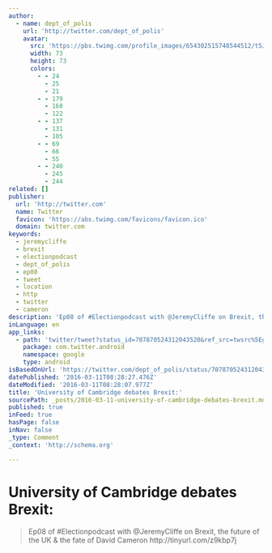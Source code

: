 ```yaml
---
author:
  - name: dept_of_polis
    url: 'http://twitter.com/dept_of_polis'
    avatar:
      src: 'https://pbs.twimg.com/profile_images/654302515748544512/t5JHrkgx_bigger.jpg'
      width: 73
      height: 73
      colors:
        - - 24
          - 25
          - 21
        - - 179
          - 168
          - 122
        - - 137
          - 131
          - 105
        - - 69
          - 66
          - 55
        - - 240
          - 245
          - 244
related: []
publisher:
  url: 'http://twitter.com'
  name: Twitter
  favicon: 'https://abs.twimg.com/favicons/favicon.ico'
  domain: twitter.com
keywords:
  - jeremycliffe
  - brexit
  - electionpodcast
  - dept_of_polis
  - ep08
  - tweet
  - location
  - http
  - twitter
  - cameron
description: 'Ep08 of #Electionpodcast with @JeremyCliffe on Brexit, the future of the UK & the fate of David Cameron http://tinyurl.com/z9kbp7j'
inLanguage: en
app_links:
  - path: 'twitter/tweet?status_id=707870524312043520&ref_src=twsrc%5Egoogle%7Ctwcamp%5Eandroidseo%7Ctwgr%5Estatus%7Ctwterm%5E707870524312043520'
    package: com.twitter.android
    namespace: google
    type: android
isBasedOnUrl: 'https://twitter.com/dept_of_polis/status/707870524312043520'
datePublished: '2016-03-11T08:28:27.476Z'
dateModified: '2016-03-11T08:28:07.977Z'
title: 'University of Cambridge debates Brexit:'
sourcePath: _posts/2016-03-11-university-of-cambridge-debates-brexit.md
published: true
inFeed: true
hasPage: false
inNav: false
_type: Comment
_context: 'http://schema.org'

---
```

# University of Cambridge debates Brexit:

> Ep08 of &num;Electionpodcast with &commat;JeremyCliffe on Brexit&comma; the future of the UK & the fate of David Cameron http&colon;&sol;&sol;tinyurl&period;com&sol;z9kbp7j